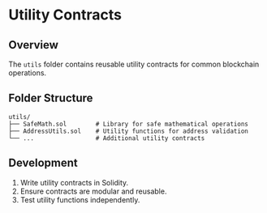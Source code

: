 # Utility Contracts

## Overview
The `utils` folder contains reusable utility contracts for common blockchain operations.

## Folder Structure
```
utils/
├── SafeMath.sol        # Library for safe mathematical operations
├── AddressUtils.sol    # Utility functions for address validation
└── ...                 # Additional utility contracts
```

## Development
1. Write utility contracts in Solidity.
2. Ensure contracts are modular and reusable.
3. Test utility functions independently.
